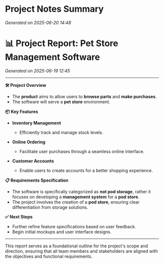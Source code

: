 # Project Notes Summary

*Generated on 2025-06-20 14:48*

# 📊 Project Report: Pet Store Management Software

*Generated on 2025-06-19 12:45*

---

**🛠️ Project Overview**

- The **product** aims to allow users to **browse parts** and **make purchases**.
- The software will serve a **pet store** environment.

**📦 Key Features**

- **Inventory Management**
  - Efficiently track and manage stock levels.
  
- **Online Ordering**
  - Facilitate user purchases through a seamless online interface.

- **Customer Accounts**
  - Enable users to create accounts for a better shopping experience.

**📋 Requirements Specification**

- The software is specifically categorized as **not pod storage**, rather it focuses on developing a **management system** for a **pod store**.
- The project involves the creation of a **pod store**, ensuring clear differentiation from storage solutions.

**✅ Next Steps**

- Further refine feature specifications based on user feedback.
- Begin initial mockups and user interface designs.

--- 

This report serves as a foundational outline for the project's scope and direction, ensuring that all team members and stakeholders are aligned with the objectives and functional requirements.